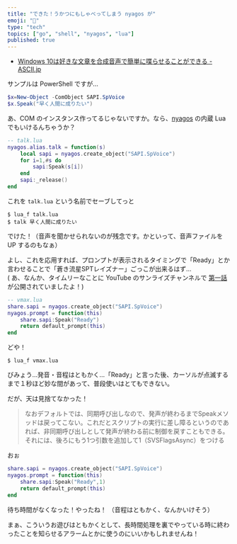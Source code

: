 ```yaml
---
title: "できた！うかつにもしゃべってしまう nyagos が"
emoji: "📘"
type: "tech"
topics: ["go", "shell", "nyagos", "lua"]
published: true
---
```


- [Windows 10は好きな文章を合成音声で簡単に喋らせることができる - ASCII.jp](https://ascii.jp/elem/000/004/055/4055975/amp/)

サンプルは PowerShell ですが…

```ps1
$x=New-Object -ComObject SAPI.SpVoice
$x.Speak("早く人間に成りたい")
```

あ、COM のインスタンス作ってるじゃないですか。なら、[nyagos](https://github.com/zetamatta/nyagos) の内蔵 Lua でもいけるんちゃうか？

```lua
-- talk.lua
nyagos.alias.talk = function(s)
    local sapi = nyagos.create_object("SAPI.SpVoice")
    for i=1,#s do
        sapi:Speak(s[i])
    end
    sapi:_release()
end
```

これを `talk.lua` という名前でセーブしてっと

```
$ lua_f talk.lua
$ talk 早く人間に成りたい
```

でけた！（音声を聞かせられないのが残念です。かといって、音声ファイルを UP するのもなぁ）

よし、これを応用すれば、プロンプトが表示されるタイミングで「Ready」とか言わせることで「蒼き流星SPTレイズナー」ごっこが出来るはず…  
( あ、なんか、タイムリーなことに YouTube のサンライズチャンネルで [第一話](https://www.youtube.com/watch?v=hmVRQ_sOCQY) が公開されていましたよ！)

```lua
-- vmax.lua
share.sapi = nyagos.create_object("SAPI.SpVoice")
nyagos.prompt = function(this)
    share.sapi:Speak("Ready")
    return default_prompt(this)
end
```

どや！

```
$ lua_f vmax.lua
```

びみょう…発音・音程はともかく…「Ready」と言った後、カーソルが点滅するまで１秒ほど妙な間があって、普段使いはとてもできない。

だが、天は見捨てなかった！

> なおデフォルトでは、同期呼び出しなので、発声が終わるまでSpeakメソッドは戻ってこない。これだとスクリプトの実行に差し障るというのであれば、非同期呼び出しとして発声が終わる前に制御を戻すこともできる。それには、後ろにもう1つ引数を追加して1（SVSFlagsAsync）をつける

おぉ

```lua
share.sapi = nyagos.create_object("SAPI.SpVoice")
nyagos.prompt = function(this)
    share.sapi:Speak("Ready",1)
    return default_prompt(this)
end
```

待ち時間がなくなった！やったね！
（音程はともかく、なんかいけそう）

まぁ、こういうお遊びはともかくとして、長時間処理を裏でやっている時に終わったことを知らせるアラームとかに使うのにいいかもしれませんね！